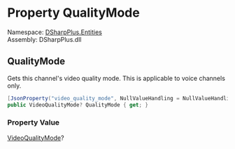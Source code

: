 # Property QualityMode

Namespace: [DSharpPlus.Entities](DSharpPlus.Entities.md)  
Assembly: DSharpPlus.dll

## <a id="DSharpPlus_Entities_DiscordChannel_QualityMode"></a>QualityMode

Gets this channel's video quality mode. This is applicable to voice channels only.

```csharp
[JsonProperty("video_quality_mode", NullValueHandling = NullValueHandling.Ignore)]
public VideoQualityMode? QualityMode { get; }
```

### Property Value

[VideoQualityMode](DSharpPlus.VideoQualityMode.md)?

